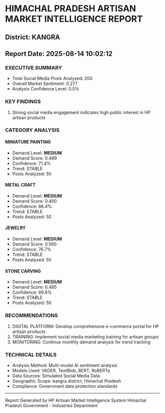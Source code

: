 # HIMACHAL PRADESH ARTISAN MARKET INTELLIGENCE REPORT
## District: KANGRA
## Report Date: 2025-08-14 10:02:12

### EXECUTIVE SUMMARY
- Total Social Media Posts Analyzed: 200
- Overall Market Sentiment: 0.277
- Analysis Confidence Level: 0.5%

### KEY FINDINGS
1. Strong social media engagement indicates high public interest in HP artisan products

### CATEGORY ANALYSIS

#### MINIATURE PAINTING
- Demand Level: **MEDIUM**
- Demand Score: 0.499
- Confidence: 71.4%
- Trend: STABLE
- Posts Analyzed: 50

#### METAL CRAFT
- Demand Level: **MEDIUM**
- Demand Score: 0.450
- Confidence: 66.4%
- Trend: STABLE
- Posts Analyzed: 50

#### JEWELRY
- Demand Level: **MEDIUM**
- Demand Score: 0.560
- Confidence: 76.7%
- Trend: STABLE
- Posts Analyzed: 50

#### STONE CARVING
- Demand Level: **MEDIUM**
- Demand Score: 0.485
- Confidence: 69.8%
- Trend: STABLE
- Posts Analyzed: 50

### RECOMMENDATIONS
1. DIGITAL PLATFORM: Develop comprehensive e-commerce portal for HP artisan products
2. TRAINING: Implement social media marketing training for artisan groups
3. MONITORING: Continue monthly demand analysis for trend tracking

### TECHNICAL DETAILS
- Analysis Method: Multi-model AI sentiment analysis
- Models Used: VADER, TextBlob, BERT, RoBERTa
- Data Sources: Simulated Social Media Data
- Geographic Scope: kangra district, Himachal Pradesh
- Compliance: Government data protection standards

---
Report Generated by HP Artisan Market Intelligence System
Himachal Pradesh Government - Industries Department
